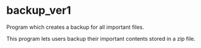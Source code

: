 # backup_ver1
Program which creates a backup for all important files.

This program lets users backup their important contents stored in a zip file. 
